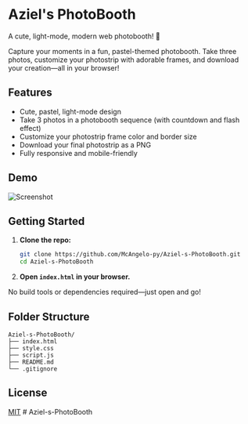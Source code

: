 # Aziel's PhotoBooth

A cute, light-mode, modern web photobooth! 📸

Capture your moments in a fun, pastel-themed photobooth. Take three photos, customize your photostrip with adorable frames, and download your creation—all in your browser!

## Features
- Cute, pastel, light-mode design
- Take 3 photos in a photobooth sequence (with countdown and flash effect)
- Customize your photostrip frame color and border size
- Download your final photostrip as a PNG
- Fully responsive and mobile-friendly

## Demo
![Screenshot](screenshot.png)

## Getting Started
1. **Clone the repo:**
   ```bash
   git clone https://github.com/McAngelo-py/Aziel-s-PhotoBooth.git
   cd Aziel-s-PhotoBooth
   ```
2. **Open `index.html` in your browser.**

No build tools or dependencies required—just open and go!

## Folder Structure
```
Aziel-s-PhotoBooth/
├── index.html
├── style.css
├── script.js
├── README.md
└── .gitignore
```

## License
[MIT](LICENSE) #   A z i e l - s - P h o t o B o o t h  
 
